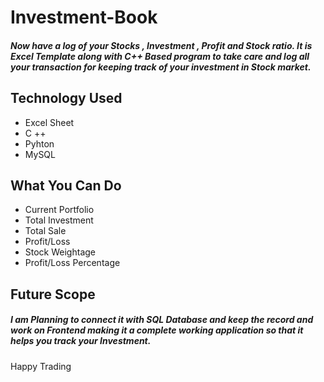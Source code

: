 # Investment-Book
##### Now have a log of your Stocks , Investment , Profit and Stock ratio. It is Excel Template along with C++ Based program to take care and log all your transaction for keeping track of your investment in Stock market. 
## Technology Used
* Excel Sheet
* C ++
* Pyhton
* MySQL
## What You Can Do
* Current Portfolio
* Total Investment
* Total Sale
* Profit/Loss
* Stock Weightage
* Profit/Loss Percentage

## Future Scope
##### I am Planning to connect it with SQL Database and keep the record and work on Frontend making it a complete working application so that it helps you track your Investment.
Happy Trading
